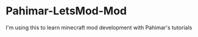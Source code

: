 Pahimar-LetsMod-Mod
===================

I'm using this to learn minecraft mod development with Pahimar's tutorials
